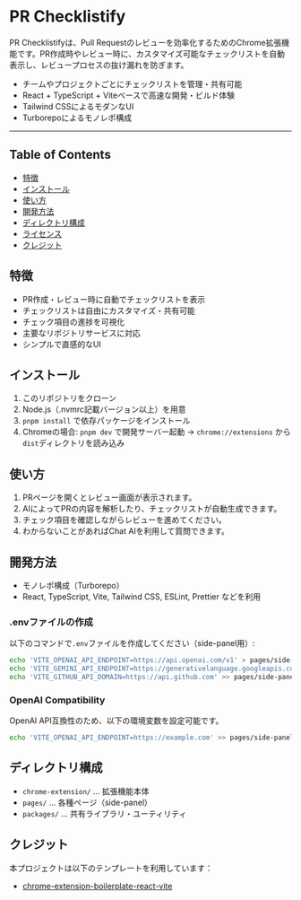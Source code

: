# PR Checklistify

PR Checklistifyは、Pull Requestのレビューを効率化するためのChrome拡張機能です。PR作成時やレビュー時に、カスタマイズ可能なチェックリストを自動表示し、レビュープロセスの抜け漏れを防ぎます。

- チームやプロジェクトごとにチェックリストを管理・共有可能
- React + TypeScript + Viteベースで高速な開発・ビルド体験
- Tailwind CSSによるモダンなUI
- Turborepoによるモノレポ構成

---

## Table of Contents

- [特徴](#特徴)
- [インストール](#インストール)
- [使い方](#使い方)
- [開発方法](#開発方法)
- [ディレクトリ構成](#ディレクトリ構成)
- [ライセンス](#ライセンス)
- [クレジット](#クレジット)

## 特徴

- PR作成・レビュー時に自動でチェックリストを表示
- チェックリストは自由にカスタマイズ・共有可能
- チェック項目の進捗を可視化
- 主要なリポジトリサービスに対応
- シンプルで直感的なUI

## インストール

1. このリポジトリをクローン
2. Node.js（.nvmrc記載バージョン以上）を用意
3. `pnpm install` で依存パッケージをインストール
4. Chromeの場合: `pnpm dev` で開発サーバー起動 → `chrome://extensions` から`dist`ディレクトリを読み込み

## 使い方

1. PRページを開くとレビュー画面が表示されます。
2. AIによってPRの内容を解析したり、チェックリストが自動生成できます。
3. チェック項目を確認しながらレビューを進めてください。
4. わからないことがあればChat AIを利用して質問できます。

## 開発方法
- モノレポ構成（Turborepo）
- React, TypeScript, Vite, Tailwind CSS, ESLint, Prettier などを利用

### .envファイルの作成

以下のコマンドで`.env`ファイルを作成してください（side-panel用）:

```sh
echo 'VITE_OPENAI_API_ENDPOINT=https://api.openai.com/v1' > pages/side-panel/.env
echo 'VITE_GEMINI_API_ENDPOINT=https://generativelanguage.googleapis.com/v1beta/openai/' >> pages/side-panel/.env
echo 'VITE_GITHUB_API_DOMAIN=https://api.github.com' >> pages/side-panel/.env
```

### OpenAI Compatibility
OpenAI API互換性のため、以下の環境変数を設定可能です。

```sh
echo 'VITE_OPENAI_API_ENDPOINT=https://example.com' >> pages/side-panel/.env
```

## ディレクトリ構成

- `chrome-extension/` ... 拡張機能本体
- `pages/` ... 各種ページ（side-panel）
- `packages/` ... 共有ライブラリ・ユーティリティ

## クレジット

本プロジェクトは以下のテンプレートを利用しています：

- [chrome-extension-boilerplate-react-vite](https://github.com/Jonghakseo/chrome-extension-boilerplate-react-vite)
